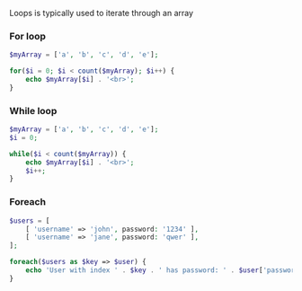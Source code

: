 Loops is typically used to iterate through an array

### For loop

```php
$myArray = ['a', 'b', 'c', 'd', 'e'];

for($i = 0; $i < count($myArray); $i++) {
    echo $myArray[$i] . '<br>';
}
```

### While loop

```php
$myArray = ['a', 'b', 'c', 'd', 'e'];
$i = 0;

while($i < count($myArray)) {
    echo $myArray[$i] . '<br>';
    $i++;
}
```

### Foreach

```php
$users = [
    [ 'username' => 'john', password: '1234' ],
    [ 'username' => 'jane', password: 'qwer' ],
];

foreach($users as $key => $user) {
    echo 'User with index ' . $key . ' has password: ' . $user['password'] . '<br>';
}
```

